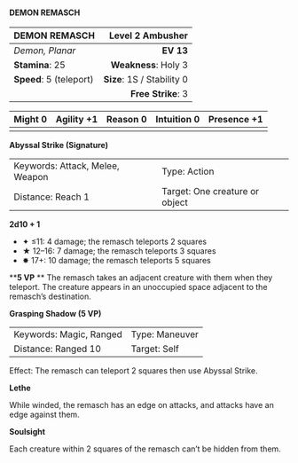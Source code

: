 #### DEMON REMASCH

| DEMON REMASCH           |       **Level 2 Ambusher** |
| :---------------------- | -------------------------: |
| *Demon, Planar*         |                  **EV 13** |
| **Stamina**: 25         |       **Weakness**: Holy 3 |
| **Speed**: 5 (teleport) | **Size**: 1S / Stability 0 |
|                         |         **Free Strike**: 3 |

| **Might** 0 | **Agility** +1 | **Reason** 0 | **Intuition** 0 | **Presence** +1 |
| ----------- | -------------- | ------------ | --------------- | --------------- |
|             |                |              |                 |                 |

**Abyssal Strike (Signature)**

|                                 |                                |
| :------------------------------ | :----------------------------- |
| Keywords: Attack, Melee, Weapon | Type: Action                   |
| Distance: Reach 1               | Target: One creature or object |

**2d10 + 1**

- ✦ ≤11: 4 damage; the remasch teleports 2 squares
- ★ 12–16: 7 damage; the remasch teleports 3 squares
- ✸ 17+: 10 damage; the remasch teleports 5 squares

\*\***5 VP**
\*\* The remasch takes an adjacent creature with them when they teleport. The creature appears in an unoccupied space adjacent to the remasch’s destination.

**Grasping Shadow (5 VP)**

|                         |                |
| :---------------------- | :------------- |
| Keywords: Magic, Ranged | Type: Maneuver |
| Distance: Ranged 10     | Target: Self   |

Effect: The remasch can teleport 2 squares then use Abyssal Strike.

**Lethe**

While winded, the remasch has an edge on attacks, and attacks have an edge against them.

**Soulsight**

Each creature within 2 squares of the remasch can’t be hidden from them.
